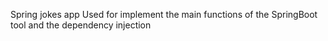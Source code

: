 Spring jokes app
Used for implement the main functions of the SpringBoot tool and the dependency injection
